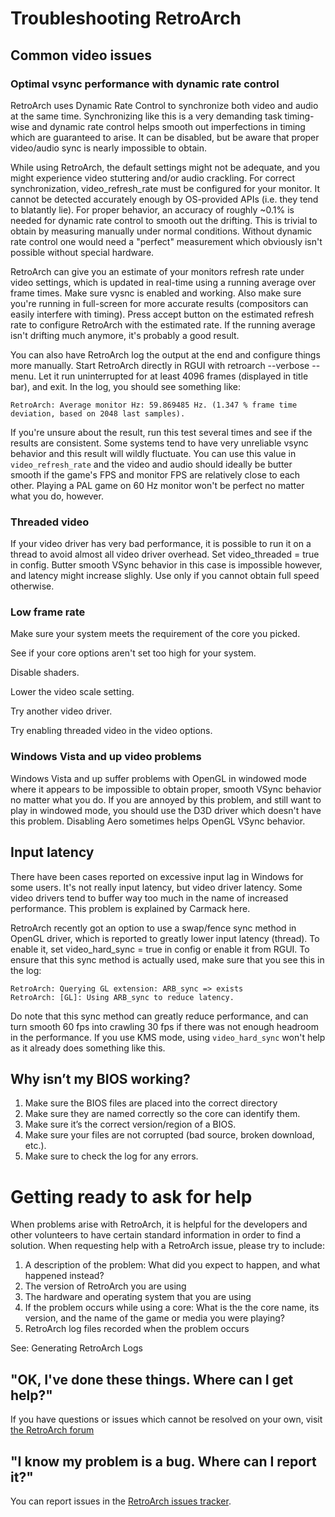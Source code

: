 # Troubleshooting RetroArch

## Common video issues

### Optimal vsync performance with dynamic rate control
RetroArch uses Dynamic Rate Control to synchronize both video and audio at the same time. Synchronizing like this is a very demanding task timing-wise and dynamic rate control helps smooth out imperfections in timing which are guaranteed to arise. It can be disabled, but be aware that proper video/audio sync is nearly impossible to obtain.

While using RetroArch, the default settings might not be adequate, and you might experience video stuttering and/or audio crackling. For correct synchronization, video_refresh_rate must be configured for your monitor. It cannot be detected accurately enough by OS-provided APIs (i.e. they tend to blatantly lie). For proper behavior, an accuracy of roughly ~0.1% is needed for dynamic rate control to smooth out the drifting. This is trivial to obtain by measuring manually under normal conditions. Without dynamic rate control one would need a "perfect" measurement which obviously isn't possible without special hardware.

RetroArch can give you an estimate of your monitors refresh rate under video settings, which is updated in real-time using a running average over frame times. Make sure vysnc is enabled and working. Also make sure you're running in full-screen for more accurate results (compositors can easily interfere with timing). Press accept button on the estimated refresh rate to configure RetroArch with the estimated rate. If the running average isn't drifting much anymore, it's probably a good result.

You can also have RetroArch log the output at the end and configure things more manually. Start RetroArch directly in RGUI with retroarch --verbose --menu. Let it run uninterrupted for at least 4096 frames (displayed in title bar), and exit. In the log, you should see something like:

    RetroArch: Average monitor Hz: 59.869485 Hz. (1.347 % frame time deviation, based on 2048 last samples).

If you're unsure about the result, run this test several times and see if the results are consistent. Some systems tend to have very unreliable vsync behavior and this result will wildly fluctuate. You can use this value in `video_refresh_rate` and the video and audio should ideally be butter smooth if the game's FPS and monitor FPS are relatively close to each other. Playing a PAL game on 60 Hz monitor won't be perfect no matter what you do, however.

### Threaded video
If your video driver has very bad performance, it is possible to run it on a thread to avoid almost all video driver overhead. Set video_threaded = true in config. Butter smooth VSync behavior in this case is impossible however, and latency might increase slighly. Use only if you cannot obtain full speed otherwise.

### Low frame rate

Make sure your system meets the requirement of the core you picked.

 See if your core options aren't set too high for your system.
 
Disable shaders.

Lower the video scale setting.
	
Try another video driver.
	
Try enabling threaded video in the video options.

### Windows Vista and up video problems
Windows Vista and up suffer problems with OpenGL in windowed mode where it appears to be impossible to obtain proper, smooth VSync behavior no matter what you do. If you are annoyed by this problem, and still want to play in windowed mode, you should use the D3D driver which doesn't have this problem. Disabling Aero sometimes helps OpenGL VSync behavior.

## Input latency
There have been cases reported on excessive input lag in Windows for some users. It's not really input latency, but video driver latency. Some video drivers tend to buffer way too much in the name of increased performance. This problem is explained by Carmack here.

RetroArch recently got an option to use a swap/fence sync method in OpenGL driver, which is reported to greatly lower input latency (thread). To enable it, set video_hard_sync = true in config or enable it from RGUI. To ensure that this sync method is actually used, make sure that you see this in the log:

    RetroArch: Querying GL extension: ARB_sync => exists
    RetroArch: [GL]: Using ARB_sync to reduce latency.
    
Do note that this sync method can greatly reduce performance, and can turn smooth 60 fps into crawling 30 fps if there was not enough headroom in the performance. If you use KMS mode, using `video_hard_sync` won't help as it already does something like this.

## Why isn’t my BIOS working?

1. Make sure the BIOS files are placed into the correct directory
2. Make sure they are named correctly so the core can identify them.
3. Make sure it’s the correct version/region of a BIOS.
4. Make sure your files are not corrupted (bad source, broken download, etc.).
5. Make sure to check the log for any errors.

# Getting ready to ask for help

When problems arise with RetroArch, it is helpful for the developers and other volunteers to have certain standard information in order to find a solution. When requesting help with a RetroArch issue, please try to include:

1. A description of the problem: What did you expect to happen, and what happened instead?
2. The version of RetroArch you are using
3. The hardware and operating system that you are using
4. If the problem occurs while using a core: What is the the core name, its version, and the name of the game or media you were playing?
5. RetroArch log files recorded when the problem occurs

See: Generating RetroArch Logs

## "OK, I've done these things. Where can I get help?"
If you have questions or issues which cannot be resolved on your own, visit [the RetroArch forum](http://forums.libretro.com/)

## "I know my problem is a bug. Where can I report it?"
You can report issues in the [RetroArch issues tracker](https://github.com/libretro/RetroArch/issues).

